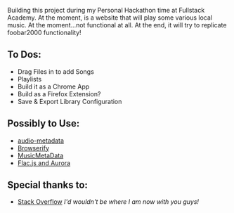 Building this project during my Personal Hackathon time at Fullstack Academy. At the moment, is a website that will play some various local music. At the moment...not functional at all. At the end, it will try to replicate foobar2000 functionality!

To Dos:
------------
- Drag Files in to add Songs
- Playlists
- Build it as a Chrome App
- Build as a Firefox Extension?
- Save & Export Library Configuration

Possibly to Use:
------------
- [audio-metadata](https://www.npmjs.com/package/audio-metadata)
- [Browserify](https://github.com/substack/node-browserify)
- [MusicMetaData](https://github.com/leetreveil/musicmetadata)
- [Flac.js and Aurora](http://audiocogs.org/articles/2012/06/15/flac-and-aurora/)

Special thanks to:
------------
- [Stack Overflow](http://stackoverflow.com/) *I'd wouldn't be where I am now with you guys!*
